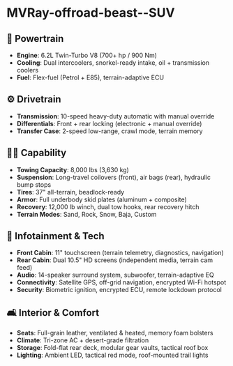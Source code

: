 # MVRay-offroad-beast--SUV


## 🔧 Powertrain
- **Engine**: 6.2L Twin-Turbo V8 (700+ hp / 900 Nm)
- **Cooling**: Dual intercoolers, snorkel-ready intake, oil + transmission coolers
- **Fuel**: Flex-fuel (Petrol + E85), terrain-adaptive ECU

## ⚙️ Drivetrain
- **Transmission**: 10-speed heavy-duty automatic with manual override
- **Differentials**: Front + rear locking (electronic + manual override)
- **Transfer Case**: 2-speed low-range, crawl mode, terrain memory

## 🏋️‍♂️ Capability
- **Towing Capacity**: 8,000 lbs (3,630 kg)
- **Suspension**: Long-travel coilovers (front), air bags (rear), hydraulic bump stops
- **Tires**: 37" all-terrain, beadlock-ready
- **Armor**: Full underbody skid plates (aluminum + composite)
- **Recovery**: 12,000 lb winch, dual tow hooks, rear recovery hitch
- **Terrain Modes**: Sand, Rock, Snow, Baja, Custom

## 🧠 Infotainment & Tech
- **Front Cabin**: 11" touchscreen (terrain telemetry, diagnostics, navigation)
- **Rear Cabin**: Dual 10.5" HD screens (independent media, terrain cam feed)
- **Audio**: 14-speaker surround system, subwoofer, terrain-adaptive EQ
- **Connectivity**: Satellite GPS, off-grid navigation, encrypted Wi-Fi hotspot
- **Security**: Biometric ignition, encrypted ECU, remote lockdown protocol

## 🛋️ Interior & Comfort
- **Seats**: Full-grain leather, ventilated & heated, memory foam bolsters
- **Climate**: Tri-zone AC + desert-grade filtration
- **Storage**: Fold-flat rear deck, modular gear vaults, tactical roof box
- **Lighting**: Ambient LED, tactical red mode, roof-mounted trail lights
